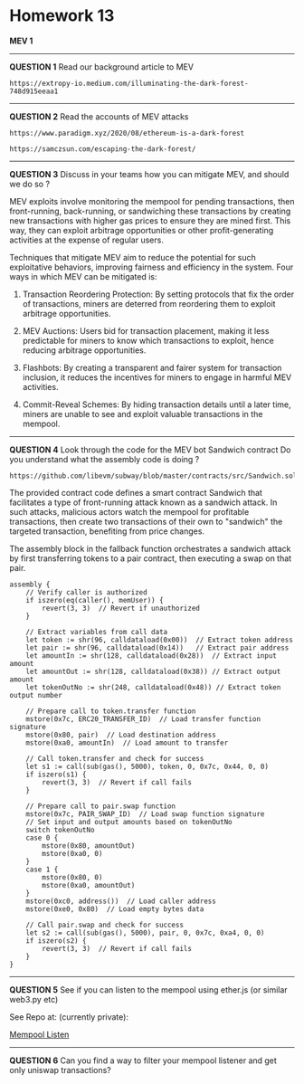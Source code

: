 # Homework 13

**MEV 1**

---

**QUESTION 1**
Read our background article to MEV

    https://extropy-io.medium.com/illuminating-the-dark-forest-748d915eeaa1

---

**QUESTION 2**
Read the accounts of MEV attacks

    https://www.paradigm.xyz/2020/08/ethereum-is-a-dark-forest

    https://samczsun.com/escaping-the-dark-forest/

---

**QUESTION 3**
Discuss in your teams how you can mitigate MEV, and
should we do so ?

MEV exploits involve monitoring the mempool for pending transactions, then front-running, back-running, or sandwiching these transactions by creating new transactions with higher gas prices to ensure they are mined first. This way, they can exploit arbitrage opportunities or other profit-generating activities at the expense of regular users.

Techniques that mitigate MEV aim to reduce the potential for such exploitative behaviors, improving fairness and efficiency in the system. Four ways in which MEV can be mitigated is:

1. Transaction Reordering Protection: By setting protocols that fix the order of transactions, miners are deterred from reordering them to exploit arbitrage opportunities.

2. MEV Auctions: Users bid for transaction placement, making it less predictable for miners to know which transactions to exploit, hence reducing arbitrage opportunities.

3. Flashbots: By creating a transparent and fairer system for transaction inclusion, it reduces the incentives for miners to engage in harmful MEV activities.

4. Commit-Reveal Schemes: By hiding transaction details until a later time, miners are unable to see and exploit valuable transactions in the mempool.

---

**QUESTION 4**
Look through the code for the MEV bot Sandwich
contract
Do you understand what the assembly code is doing ?

    https://github.com/libevm/subway/blob/master/contracts/src/Sandwich.sol

The provided contract code defines a smart contract Sandwich that facilitates a type of front-running attack known as a sandwich attack. In such attacks, malicious actors watch the mempool for profitable transactions, then create two transactions of their own to "sandwich" the targeted transaction, benefiting from price changes.

The assembly block in the fallback function orchestrates a sandwich attack by first transferring tokens to a pair contract, then executing a swap on that pair.

    assembly {
        // Verify caller is authorized
        if iszero(eq(caller(), memUser)) {
            revert(3, 3)  // Revert if unauthorized
        }

        // Extract variables from call data
        let token := shr(96, calldataload(0x00))  // Extract token address
        let pair := shr(96, calldataload(0x14))   // Extract pair address
        let amountIn := shr(128, calldataload(0x28))  // Extract input amount
        let amountOut := shr(128, calldataload(0x38)) // Extract output amount
        let tokenOutNo := shr(248, calldataload(0x48)) // Extract token output number

        // Prepare call to token.transfer function
        mstore(0x7c, ERC20_TRANSFER_ID)  // Load transfer function signature
        mstore(0x80, pair)  // Load destination address
        mstore(0xa0, amountIn)  // Load amount to transfer

        // Call token.transfer and check for success
        let s1 := call(sub(gas(), 5000), token, 0, 0x7c, 0x44, 0, 0)
        if iszero(s1) {
            revert(3, 3)  // Revert if call fails
        }

        // Prepare call to pair.swap function
        mstore(0x7c, PAIR_SWAP_ID)  // Load swap function signature
        // Set input and output amounts based on tokenOutNo
        switch tokenOutNo
        case 0 {
            mstore(0x80, amountOut)
            mstore(0xa0, 0)
        }
        case 1 {
            mstore(0x80, 0)
            mstore(0xa0, amountOut)
        }
        mstore(0xc0, address())  // Load caller address
        mstore(0xe0, 0x80)  // Load empty bytes data

        // Call pair.swap and check for success
        let s2 := call(sub(gas(), 5000), pair, 0, 0x7c, 0xa4, 0, 0)
        if iszero(s2) {
            revert(3, 3)  // Revert if call fails
        }
    }

---

**QUESTION 5**
See if you can listen to the mempool using ether.js (or
similar web3.py etc)

See Repo at: (currently private):

[Mempool Listen](https://github.com/ecorey/MempoolMonitor)

---

**QUESTION 6**
Can you find a way to filter your mempool listener and
get only uniswap transactions?
